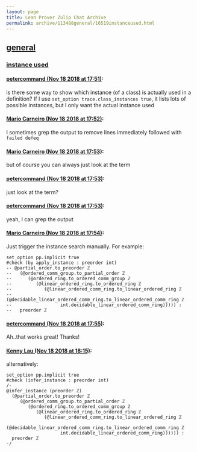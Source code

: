 ```yaml
---
layout: page
title: Lean Prover Zulip Chat Archive 
permalink: archive/113488general/16519instanceused.html
---
```


## [general](index.html)
### [instance used](16519instanceused.html)

#### [petercommand (Nov 18 2018 at 17:51)](https://leanprover.zulipchat.com/#narrow/stream/113488-general/topic/instance%20used/near/147922878):
is there some way to show which instance (of a class) is actually used in a definition? If I use ```set_option trace.class_instances true```, it lists lots of possible instances, but I only want the actual instance used

#### [Mario Carneiro (Nov 18 2018 at 17:52)](https://leanprover.zulipchat.com/#narrow/stream/113488-general/topic/instance%20used/near/147922929):
I sometimes grep the output to remove lines immediately followed with `failed defeq`

#### [Mario Carneiro (Nov 18 2018 at 17:53)](https://leanprover.zulipchat.com/#narrow/stream/113488-general/topic/instance%20used/near/147922937):
but of course you can always just look at the term

#### [petercommand (Nov 18 2018 at 17:53)](https://leanprover.zulipchat.com/#narrow/stream/113488-general/topic/instance%20used/near/147922940):
just look at the term?

#### [petercommand (Nov 18 2018 at 17:53)](https://leanprover.zulipchat.com/#narrow/stream/113488-general/topic/instance%20used/near/147922941):
yeah, I can grep the output

#### [Mario Carneiro (Nov 18 2018 at 17:54)](https://leanprover.zulipchat.com/#narrow/stream/113488-general/topic/instance%20used/near/147922984):
Just trigger the instance search manually. For example:
```lean
set_option pp.implicit true
#check (by apply_instance : preorder int)
-- @partial_order.to_preorder ℤ
--   (@ordered_comm_group.to_partial_order ℤ
--      (@ordered_ring.to_ordered_comm_group ℤ
--         (@linear_ordered_ring.to_ordered_ring ℤ
--            (@linear_ordered_comm_ring.to_linear_ordered_ring ℤ
--               (@decidable_linear_ordered_comm_ring.to_linear_ordered_comm_ring ℤ
--                  int.decidable_linear_ordered_comm_ring))))) :
--   preorder ℤ
```

#### [petercommand (Nov 18 2018 at 17:55)](https://leanprover.zulipchat.com/#narrow/stream/113488-general/topic/instance%20used/near/147922996):
Ah..that works great! Thanks!

#### [Kenny Lau (Nov 18 2018 at 18:15)](https://leanprover.zulipchat.com/#narrow/stream/113488-general/topic/instance%20used/near/147923628):
alternatively:
```lean
set_option pp.implicit true
#check (infer_instance : preorder int)
/-
@infer_instance (preorder ℤ)
  (@partial_order.to_preorder ℤ
     (@ordered_comm_group.to_partial_order ℤ
        (@ordered_ring.to_ordered_comm_group ℤ
           (@linear_ordered_ring.to_ordered_ring ℤ
              (@linear_ordered_comm_ring.to_linear_ordered_ring ℤ
                 (@decidable_linear_ordered_comm_ring.to_linear_ordered_comm_ring ℤ
                    int.decidable_linear_ordered_comm_ring)))))) :
  preorder ℤ
-/
```

